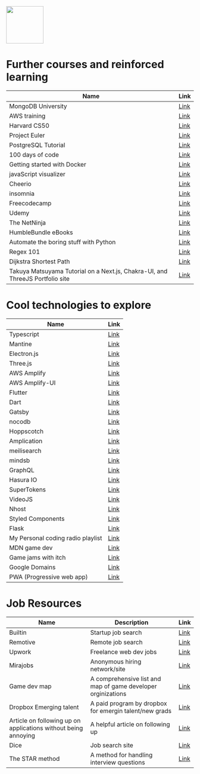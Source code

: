 <img src="https://i.imgur.com/2y0Lyzy.png" height="100">

# Further courses and reinforced learning
| Name | Link |
|---|---|
| MongoDB University | [Link](https://university.mongodb.com/) |
| AWS training | [Link](https://aws.amazon.com/training) |
| Harvard CS50 | [Link](https://pll.harvard.edu/course/cs50-introduction-computer-science) |
| Project Euler | [Link](https://projecteuler.net/) |
| PostgreSQL Tutorial | [Link](https://www.postgresqltutorial.com/) |
| 100 days of code | [Link](https://www.100daysofcode.com/) |
| Getting started with Docker | [Link](https://docs.docker.com/get-started/) |
| javaScript visualizer | [Link](https://pythontutor.com/javascript.html#mode=edit) |
| Cheerio | [Link](https://www.npmjs.com/package/cheerio) |
| insomnia | [Link](https://insomnia.rest/) |
| Freecodecamp | [Link](https://www.freecodecamp.org/learn/) |
| Udemy | [Link](https://www.udemy.com/course/master-the-coding-interview-data-structures-algorithms/) |
| The NetNinja | [Link](https://www.youtube.com/c/TheNetNinja) |
| HumbleBundle eBooks | [Link](https://www.humblebundle.com/books?hmb_source=navbar) |
| Automate the boring stuff with Python | [Link](https://automatetheboringstuff.com/) |
| Regex 101 | [Link](https://regex101.com/) |
| Dijkstra Shortest Path | [Link](https://www.cs.usfca.edu/~galles/visualization/Dijkstra.html) |
| Takuya Matsuyama Tutorial on a Next.js, Chakra-UI, and ThreeJS Portfolio site | [Link](https://youtu.be/bSMZgXzC9AA) |

# Cool technologies to explore
| Name | Link |
|---|---|
| Typescript | [Link](https://www.typescriptlang.org/docs/) |
| Mantine | [Link](https://mantine.dev/) |
| Electron.js | [Link](https://www.electronjs.org/) |
| Three.js | [Link](https://threejs.org/) |
| AWS Amplify | [Link](https://docs.amplify.aws/) |
| AWS Amplify-UI | [Link](https://ui.docs.amplify.aws/react) |
| Flutter | [Link](https://flutter.dev/) |
| Dart | [Link](https://dart.dev/) |
| Gatsby | [Link](https://www.gatsbyjs.com/docs/tutorial/) |
| nocodb | [Link](https://www.nocodb.com/) |
| Hoppscotch | [Link](https://hoppscotch.io/) |
| Amplication | [Link](https://github.com/amplication/amplication) |
| meilisearch | [Link](https://github.com/meilisearch/meilisearch) |
| mindsb | [Link](https://mindsdb.com/) |
| GraphQL | [Link](https://graphql.org/) |
| Hasura IO | [Link](https://hasura.io/) |
| SuperTokens | [Link](https://github.com/supertokens) |
| VideoJS | [Link](https://videojs.com/) |
| Nhost | [Link](https://docs.nhost.io/) |
| Styled Components | [Link](https://styled-components.com/) |
| Flask | [Link](https://palletsprojects.com/p/flask/) |
| My Personal coding radio playlist | [Link](https://youtube.com/playlist?list=PLp-WKzHeBIIIySj-YmuwuJ33Wi8OwQ3cZ) |
| MDN game dev | [Link](https://developer.mozilla.org/en-US/docs/Games) |
| Game jams with itch | [Link](https://itch.io/jams) |
| Google Domains | [Link](https://www.google.com/aclk?sa=l&ai=DChcSEwjMrfWtw8f4AhXIHq0GHfmdD0EYABAAGgJwdg&sig=AOD64_0ykgtCh9OI4mluhIefSakPHkOj5g&q&adurl&ved=2ahUKEwjf9-itw8f4AhXIEEQIHXLIDoYQ0Qx6BAgDEAE) |
| PWA (Progressive web app) | [Link](https://simplepwa.com/) |

# Job Resources
| Name | Description | Link |
|---|---|---|
| Builtin | Startup job search | [Link](https://builtin.com/) |
| Remotive | Remote job search | [Link](https://remotive.com/) |
| Upwork | Freelance web dev jobs | [Link](https://www.upwork.com/) |
| Mirajobs | Anonymous hiring network/site | [Link](https://mirajobs.com/) |
| Game dev map | A comprehensive list and map of game developer orginizations | [Link](https://www.gamedevmap.com/index.php) |
| Dropbox Emerging talent | A paid program by dropbox for emergin talent/new grads | [Link](https://www.dropbox.com/jobs/teams/emerging-talent) |
| Article on following up on applications without being annoying | A helpful article on following up | [Link](https://www.themuse.com/advice/how-to-follow-up-on-a-job-application-an-email-template) |
| Dice | Job search site | [Link](https://www.dice.com/) |
| The STAR method | A method for handling interview questions | [Link](https://lethain.com/star-method/) |
